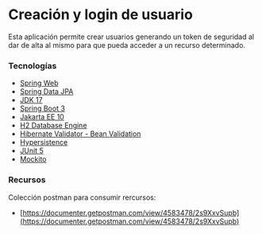 # Creación y login de usuario

Esta aplicación permite crear usuarios generando un token de seguridad al dar de alta al mismo para que pueda acceder a
un recurso determinado.

### Tecnologías

* [Spring Web](https://docs.spring.io/spring-boot/docs/3.1.2/reference/htmlsinge/index.html#web)
* [Spring Data JPA](https://docs.spring.io/spring-boot/docs/3.1.2/reference/htmlsinge/index.html#data.sql.jpa-and-spring-data)
* [JDK 17](https://www.oracle.com/java/technologies/javase/jdk17-archive-downloads.html)
* [Spring Boot 3](https://spring.io/projects/spring-boot)
* [Jakarta EE 10](https://jakarta.ee/)
* [H2 Database Engine](https://www.h2database.com/html/main.html)
* [Hibernate Validator - Bean Validation](https://hibernate.org/validator/)
* [Hypersistence](https://hypersistence.io/)
* [JUnit 5](https://junit.org/junit5/)
* [Mockito](https://site.mockito.org/)

### Recursos

Colección postman para consumir rercursos:

* [https://documenter.getpostman.com/view/4583478/2s9XxvSupb](https://documenter.getpostman.com/view/4583478/2s9XxvSupb)

